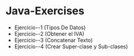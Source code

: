 # Java-Exercises
- Ejercicio--1 (Tipos De Datos)
- Ejercicio--2 (Obtener el IVA)
- Ejercicio--3 (Concatenar Texto)
- Ejercicio--4 (Crear Super-clase y Sub-clases)
